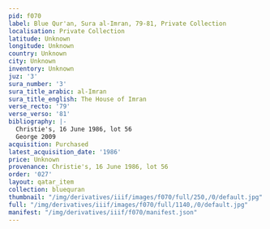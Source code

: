 ```yaml
---
pid: f070
label: Blue Qur'an, Sura al-Imran, 79-81, Private Collection
localisation: Private Collection
latitude: Unknown
longitude: Unknown
country: Unknown
city: Unknown
inventory: Unknown
juz: '3'
sura_number: '3'
sura_title_arabic: al-Imran
sura_title_english: The House of Imran
verse_recto: '79'
verse_verso: '81'
bibliography: |-
  Christie's, 16 June 1986, lot 56
  George 2009
acquisition: Purchased
latest_acquisition_date: '1986'
price: Unknown
provenance: Christie's, 16 June 1986, lot 56
order: '027'
layout: qatar_item
collection: bluequran
thumbnail: "/img/derivatives/iiif/images/f070/full/250,/0/default.jpg"
full: "/img/derivatives/iiif/images/f070/full/1140,/0/default.jpg"
manifest: "/img/derivatives/iiif/f070/manifest.json"
---
```

